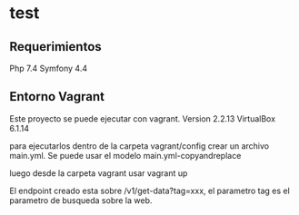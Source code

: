 # test
## Requerimientos
Php 7.4
Symfony 4.4

## Entorno Vagrant
Este proyecto se puede ejecutar con vagrant. 
Version  2.2.13
VirtualBox 6.1.14

para ejecutarlos dentro de la carpeta vagrant/config crear un archivo main.yml.
Se puede usar el modelo main.yml-copyandreplace

luego desde la carpeta vagrant usar vagrant up

El endpoint creado esta sobre /v1/get-data?tag=xxx, el parametro tag es el parametro de busqueda sobre la web.

